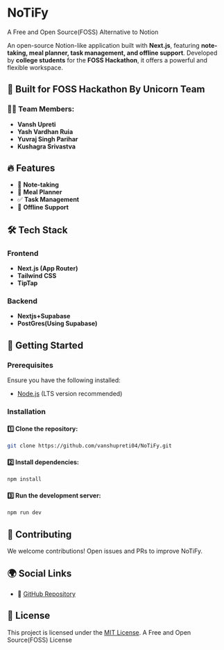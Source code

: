 # NoTiFy
A Free and Open Source(FOSS) Alternative to Notion   

An open-source Notion-like application built with **Next.js**, featuring **note-taking, meal planner, task management, and offline support**. Developed by **college students** for the **FOSS Hackathon**, it offers a powerful and flexible workspace.  

## 🚀 Built for FOSS Hackathon By Unicorn Team

### 👨‍💻 Team Members:  
- **Vansh Upreti**  
- **Yash Vardhan Ruia**  
- **Yuvraj Singh Parihar**  
- **Kushagra Srivastva**  

## 🔥 Features  
- 📝 **Note-taking**   
- 🔗 **Meal Planner**  
- ✅ **Task Management**  
- 📶 **Offline Support**  

## 🛠️ Tech Stack  

### **Frontend**  
- **Next.js (App Router)**  
- **Tailwind CSS**
- **TipTap**  

### **Backend**  
- **Nextjs+Supabase**  
- **PostGres(Using Supabase)**  

## 🚀 Getting Started  

### **Prerequisites**  
Ensure you have the following installed:  
- [Node.js](https://nodejs.org/) (LTS version recommended)  

### **Installation**  

#### 1️⃣ Clone the repository:  
```sh
git clone https://github.com/vanshupreti04/NoTiFy.git
```

#### 2️⃣ Install dependencies:  
```sh
npm install
```

#### 3️⃣ Run the development server:  
```sh
npm run dev
```

## 🤝 Contributing  
We welcome contributions! Open issues and PRs to improve NoTiFy.  

## 🌍 Social Links  
- 🔗 [GitHub Repository](https://github.com/Yash-Vardhan-Ruia/NoTiFy.git)    

## 📜 License  
This project is licensed under the [MIT License](LICENSE).
A Free and Open Source(FOSS) License  
